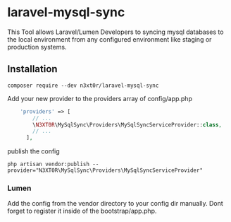 # laravel-mysql-sync

This Tool allows Laravel/Lumen Developers to syncing mysql databases to the local environment from any configured
environment like staging or production systems.

## Installation

```shell script
composer require --dev n3xt0r/laravel-mysql-sync
```

Add your new provider to the providers array of config/app.php
```php
    'providers' => [
        // ...
        \N3XT0R\MySqlSync\Providers\MySqlSyncServiceProvider::class,
        // ...
      ],
```

publish the config

```shell script
php artisan vendor:publish --provider="N3XT0R\MySqlSync\Providers\MySqlSyncServiceProvider"
```

### Lumen

Add the config from the vendor directory to your config dir manually. Dont forget to register it 
inside of the bootstrap/app.php.

